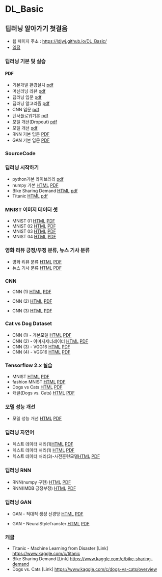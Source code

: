 # DL_Basic
 

##  딥러닝 알아가기 첫걸음
 * 웹 페이지 주소 : https://ldjwj.github.io/DL_Basic/
 * [일정](https://ldjwj.github.io/DL_Basic/plan20201221.png)
 
### 딥러닝 기본 및 실습
#### PDF
 * 기본개발 환경설치 [pdf](https://ldjwj.github.io/DL_Basic/part04_01_dl_start/01_DL_BASIC_ENV_MAKE.pdf)
 * 머신러닝 리뷰 [pdf](https://ldjwj.github.io/DL_Basic/part04_01_dl_start/01A_DLML_Review_v121_2001_pdfver.pdf)
 * 딥러닝 입문 [pdf](https://ldjwj.github.io/DL_Basic/part04_01_dl_start/01B_DLML_딥러닝기초.pdf)
 * 딥러닝 알고리즘  [pdf](https://ldjwj.github.io/DL_Basic/part04_02_dl_mnist/01C_DL_Intro_2001_v10.pdf)
 * CNN 입문  [pdf](https://ldjwj.github.io/DL_Basic/딥러닝입문_DL03_CNN_202012_v01.pdf)
 * 텐서플로워기본  [pdf](https://ldjwj.github.io/DL_Basic/딥러닝입문_DL02_tf2.0소개_2002_v02.pdf)
 * 모델 개선(Dropout) [pdf](https://ldjwj.github.io/DL_Basic/part04_07_dl_modelUp/DL03_02_DROPOUT.pdf)
 * 모델 개선  [pdf](https://ldjwj.github.io/DL_Basic/part04_07_dl_modelUp/DL03_CNN_ModelUp_202012_v01.pdf)
 * RNN 기본 입문 [PDF](https://ldjwj.github.io/DL_Basic/part04_09_RNN/ch06_RNN_이론_202012_v10.pdf)
 * GAN 기본 입문 [PDF](https://ldjwj.github.io/DL_Basic/part04_09_GAN/part04_DL04_기본_GAN_202012_v04_.pdf)
 
### SourceCode
### 딥러닝 시작하기
 * python기본 라이브러리 [pdf](https://ldjwj.github.io/DL_Basic/part04_01_dl_start/DL01_01_Python_Library_v10.pdf)
 * numpy 기본 [HTML](https://ldjwj.github.io/DL_Basic/part04_01_dl_start/ch01_01_KerasStart_numpy.html)        [PDF](https://ldjwj.github.io/DL_Basic/part04_01_dl_start/ch01_01_KerasStart_numpy.pdf)
 * Bike Sharing Demand [HTML](https://ldjwj.github.io/DL_Basic/part04_01_dl_start/ch01_02_Neural_Net_Bike.html)   [pdf](https://ldjwj.github.io/DL_Basic/part04_01_dl_start/ch01_02_Neural_Net_Bike.pdf)
 * Titanic [HTML](https://ldjwj.github.io/DL_Basic/part04_01_dl_start/ch01_03_Neural_Net_Titanic.html)   [pdf](https://ldjwj.github.io/DL_Basic/part04_01_dl_start/ch01_03_Neural_Net_Titanic.pdf)
 
### MNIST 이미지 데이터 셋
 * MNIST 01 [HTML](https://ldjwj.github.io/DL_Basic/part04_02_dl_mnist/ch01_04_DL_mnist01_firstmodel.html)        [PDF](https://ldjwj.github.io/DL_Basic/part04_02_dl_mnist/ch01_04_DL_mnist01_firstmodel.pdf)
 * MNIST 02 [HTML](https://ldjwj.github.io/DL_Basic/part04_02_dl_mnist/ch01_04_DL_mnist02_up.html)        [PDF](https://ldjwj.github.io/DL_Basic/part04_02_dl_mnist/ch01_04_DL_mnist02_up.pdf)
 * MNIST 03 [HTML](https://ldjwj.github.io/DL_Basic/part04_02_dl_mnist/ch01_05_DL_mnist03_up.html)        [PDF](https://ldjwj.github.io/DL_Basic/part04_02_dl_mnist/ch01_05_DL_mnist03_up.pdf)
 * MNIST 04 [HTML](https://ldjwj.github.io/DL_Basic/part04_02_dl_mnist/ch02_06_DL_mnist04_EarlyStop.html)        [PDF](https://ldjwj.github.io/DL_Basic/part04_02_dl_mnist/ch02_06_DL_mnist04_EarlyStop.pdf)
 
### 영화 리뷰 긍정/부정 분류, 뉴스 기사 분류
 * 영화 리뷰 분류 [HTML](https://ldjwj.github.io/DL_Basic/part04_03_dl_pratice/ch03_01_01_movie_classification.html)        [PDF](https://ldjwj.github.io/DL_Basic/part04_03_dl_pratice/ch03_01_01_movie_classification.pdf)
 * 뉴스 기사 분류 [HTML](https://ldjwj.github.io/DL_Basic/part04_03_dl_pratice/ch03_05_01_news_classification.html)        [PDF](https://ldjwj.github.io/DL_Basic/part04_03_dl_pratice/ch03_05_01_news_classification.pdf)

 
### CNN
 * CNN (1) [HTML](https://ldjwj.github.io/DL_Basic/part04_04_dl_cnn_01/ch05_01_Keras_LAB01_CNN_A.html)        [PDF](https://ldjwj.github.io/DL_Basic/part04_04_dl_cnn_01/ch05_01_Keras_LAB01_CNN_A.pdf)
 
 * CNN (2) [HTML](https://ldjwj.github.io/DL_Basic/part04_04_dl_cnn_01/ch05_02_keras_LAB02_CNN_B.html)        [PDF](https://ldjwj.github.io/DL_Basic/part04_04_dl_cnn_01/ch05_02_keras_LAB02_CNN_B.pdf)
 * CNN (3) [HTML](https://ldjwj.github.io/DL_Basic/part04_04_dl_cnn_01/ch05_02_keras_LAB04_CNN_C.html)        [PDF](https://ldjwj.github.io/DL_Basic/part04_04_dl_cnn_01/ch05_02_keras_LAB04_CNN_C.pdf)

### Cat vs Dog Dataset
 * CNN (1) - 기본모델 [HTML](https://ldjwj.github.io/DL_Basic/part04_05_dl_cnn_catvsdog/ch05_07_CNN_CatvsDogs(1)_wcolab.html) [PDF](https://ldjwj.github.io/DL_Basic/part04_05_dl_cnn_catvsdog/ch05_07_CNN_CatvsDogs(1)_wcolab.pdf)
 * CNN (2) - 이미지제너레이터 [HTML](https://ldjwj.github.io/DL_Basic/part04_05_dl_cnn_catvsdog/ch05_07_CNN_CatvsDogs(2)_wcolab.html) [PDF](https://ldjwj.github.io/DL_Basic/part04_05_dl_cnn_catvsdog/ch05_07_CNN_CatvsDogs(2)_wcolab.pdf)
 * CNN (3) - VGG16 [HTML](https://ldjwj.github.io/DL_Basic/part04_05_dl_cnn_catvsdog/ch05_07_VGG_CatvsDogs(3)_wColab.html) [PDF](https://ldjwj.github.io/DL_Basic/part04_05_dl_cnn_catvsdog/ch05_07_VGG_CatvsDogs(3)_wColab.pdf)
 * CNN (4) - VGG16 [HTML](https://ldjwj.github.io/DL_Basic/part04_05_dl_cnn_catvsdog/ch05_07_VGG_CatvsDogs(4)_wColab.html) [PDF](https://ldjwj.github.io/DL_Basic/part04_05_dl_cnn_catvsdog/ch05_07_VGG_CatvsDogs(4)_wColab.pdf)

### Tensorflow 2.x 실습
 * MNIST  [HTML](https://ldjwj.github.io/DL_Basic/part04_06_dl_tf2x/ch05_09_tf20_start.html) [PDF](https://ldjwj.github.io/DL_Basic/part04_06_dl_tf2x/ch05_09_tf20_start.pdf)
 * fashion MNIST  [HTML](https://ldjwj.github.io/DL_Basic/part04_06_dl_tf2x/ch05_10_tf20_fashionMNIST_v11.html) [PDF](https://ldjwj.github.io/DL_Basic/part04_06_dl_tf2x/ch05_10_tf20_fashionMNIST_v11.pdf)
 * Dogs vs Cats  [HTML](https://ldjwj.github.io/DL_Basic/part04_06_dl_tf2x/ch05_11_tf20_CatsAndDog(1).html) [PDF](https://ldjwj.github.io/DL_Basic/part04_06_dl_tf2x/ch05_11_tf20_CatsAndDog(1).pdf)
 * 캐글(Dogs vs. Cats)  [HTML](https://ldjwj.github.io/DL_Basic/part04_06_dl_tf2x/ch05_11_tf20_CatsandDog(2)_onkaggle.html) [PDF](https://ldjwj.github.io/DL_Basic/part04_06_dl_tf2x/ch05_11_tf20_CatsandDog(2)_onkaggle.pdf)

### 모델 성능 개선
 * 모델 성능 개선 [HTML](https://ldjwj.github.io/DL_Basic/part04_07_dl_modelUp/ch05_10_tf20_fashionMNIST_Up_v11.html) [PDF](https://ldjwj.github.io/DL_Basic/part04_07_dl_modelUp/ch05_10_tf20_fashionMNIST_Up_v11.pdf)

### 딥러닝 자연어
 * 텍스트 데이터 처리(1)[HTML](https://ldjwj.github.io/DL_Basic/part04_08_text/ch06_textA_preprocessing_onehot.html) [PDF](https://ldjwj.github.io/DL_Basic/part04_08_text/ch06_textA_preprocessing_onehot.pdf)
 * 텍스트 데이터 처리(1) [HTML](https://ldjwj.github.io/DL_Basic/part04_08_text/ch06_textB_wordembedding.html) [PDF](https://ldjwj.github.io/DL_Basic/part04_08_text/ch06_textB_wordembedding.pdf)
 * 텍스트 데이터 처리(3)-사전훈련모델[HTML](https://ldjwj.github.io/DL_Basic/part04_08_text/ch06_textC_pretrained.html) [PDF](https://ldjwj.github.io/DL_Basic/part04_08_text/ch06_textC_pretrained.pdf)
 
### 딥러닝 RNN
 * RNN(numpy 구현) [HTML](https://ldjwj.github.io/DL_Basic/part04_09_RNN/ch06_RNN01_simpleRNN.html) [PDF](https://ldjwj.github.io/DL_Basic/part04_09_RNN/ch06_RNN01_simpleRNN.pdf)
 * RNN(IMDB 긍정부정) [HTML](https://ldjwj.github.io/DL_Basic/part04_09_RNN/ch06_RNN02_IMDB.html) [PDF](https://ldjwj.github.io/DL_Basic/part04_09_RNN/ch06_RNN02_IMDB.pdf)
 
### 딥러닝 GAN
 * GAN - 적대적 생성 신경망
[HTML](https://ldjwj.github.io/DL_Basic/part04_09_GANch08_03_keras_gan실습.html) [PDF](https://ldjwj.github.io/DL_Basic/part04_09_GAN/ch08_03_keras_gan실습.pdf)

 * GAN - NeuralStyleTransfer
[HTML](https://ldjwj.github.io/DL_Basic/part04_09_GAN/ch08_03_keras_GAN_NeuralStyleTransfer.html) [PDF](https://ldjwj.github.io/DL_Basic/part04_09_GAN/ch08_03_keras_GAN_NeuralStyleTransfer.pdf)

 
### 캐글
 * Titanic - Machine Learning from Disaster [Link] https://www.kaggle.com/c/titanic
 * Bike Sharing Demand [Link] https://www.kaggle.com/c/bike-sharing-demand
 * Dogs vs. Cats [Link] https://www.kaggle.com/c/dogs-vs-cats/overview

